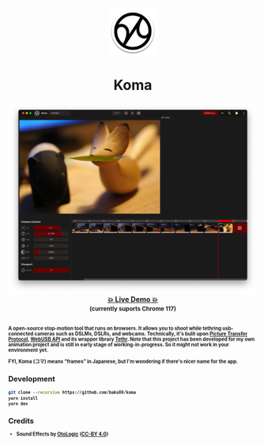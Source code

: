 <div align="center">
  <img width="100" src="./public/icon.png" />
  <h1>Koma</h1>
  <img width="600" src="./screenshot.png" alt="Screenshot of the app" />
	<div>
		<strong><a href="https://baku89.github.io/koma/">💥 Live Demo 💥</a><strong>
		<br />
		<small>(currently suports Chrome 117)<small>
	</div>
	<br>
</div>

A open-source stop-motion tool that runs on browsers. It allows you to shoot while tethring usb-connected cameras such as DSLMs, DSLRs, and webcams. Technically, it's bulit upon [Picture Transfer Protocol](https://en.wikipedia.org/wiki/Picture_Transfer_Protocol), [WebUSB API](https://developer.mozilla.org/en-US/docs/Web/API/USB) and its wrapper library [Tethr](https://github.com/baku89/tethr). Note that this project has been developed for my own animation project and is still in early stage of working-in-progress. So it might not work in your environment yet.

FYI, Koma (コマ) means “frames” in Japanese, but I'm wondering if there's nicer name for the app.

## Development

```bash
git clone --recursive https://github.com/baku89/koma
yarn install
yarn dev
```

## Credits

- Sound Effects by [OtoLogic](https://otologic.jp/free/license.html) ([CC-BY 4.0](https://creativecommons.org/licenses/by/4.0/))

```

```
